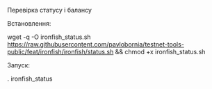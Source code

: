 Перевірка статусу і балансу

Встановлення:

wget -q -O ironfish_status.sh https://raw.githubusercontent.com/pavlobornia/testnet-tools-public/feat/ironfish/ironfish/status.sh && chmod +x ironfish_status.sh

Запуск:

. ironfish_status
